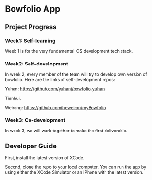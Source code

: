 # Bowfolio App 

## Project Progress

### Week1: Self-learning

Week 1 is for the very fundamental iOS development tech stack.


### Week2: Self-development

In week 2, every member of the team will try to develop own version of bowfolio.
Here are the links of self-development repos:

Yuhan: https://github.com/yuhanj/bowfolio-yuhan

Tianhui: 

Weirong: https://github.com/heweiron/myBowfolio

### Week3: Co-development

In week 3, we will work together to make the first deliverable.


## Developer Guide

First, install the latest version of XCode.

Second, clone the repo to your local computer. You can run the app by using either the XCode Simulator or an iPhone with the latest version.
